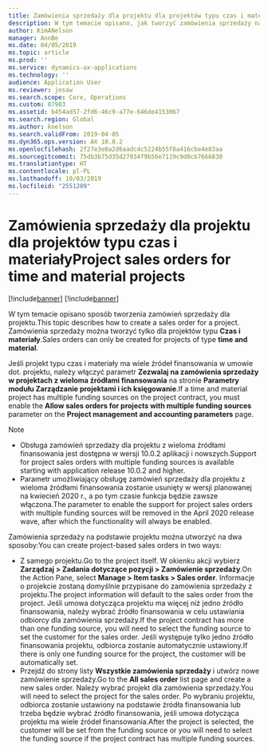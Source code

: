 ```yaml
---
title: Zamówienia sprzedaży dla projektu dla projektów typu czas i materiały
description: W tym temacie opisano, jak tworzyć zamówienia sprzedaży na podstawie projektu dla projektów typu Czas i materiały.
author: KimANelson
manager: AnnBe
ms.date: 04/05/2019
ms.topic: article
ms.prod: ''
ms.service: dynamics-ax-applications
ms.technology: ''
audience: Application User
ms.reviewer: josaw
ms.search.scope: Core, Operations
ms.custom: 87983
ms.assetid: b454ad57-2fd6-46c9-a77e-646de4153067
ms.search.region: Global
ms.author: knelson
ms.search.validFrom: 2019-04-05
ms.dyn365.ops.version: AX 10.0.2
ms.openlocfilehash: 2f27e3e0a2d6aadc4c5224b55f8a416cbe4e83aa
ms.sourcegitcommit: 75db3b75d35d27034f9b56e7119c9d0cb7666830
ms.translationtype: HT
ms.contentlocale: pl-PL
ms.lasthandoff: 10/03/2019
ms.locfileid: "2551209"
---
```

# <a name="project-sales-orders-for-time-and-material-projects"></a><span data-ttu-id="ce76e-103">Zamówienia sprzedaży dla projektu dla projektów typu czas i materiały</span><span class="sxs-lookup"><span data-stu-id="ce76e-103">Project sales orders for time and material projects</span></span>

[!include[banner](../includes/banner.md)]
[!include[banner](../includes/preview-banner.md)]

<span data-ttu-id="ce76e-104">W tym temacie opisano sposób tworzenia zamówień sprzedaży dla projektu.</span><span class="sxs-lookup"><span data-stu-id="ce76e-104">This topic describes how to create a sales order for a project.</span></span> <span data-ttu-id="ce76e-105">Zamówienia sprzedaży można tworzyć tylko dla projektów typu **Czas i materiały**.</span><span class="sxs-lookup"><span data-stu-id="ce76e-105">Sales orders can only be created for projects of type **time and material**.</span></span>

<span data-ttu-id="ce76e-106">Jeśli projekt typu czas i materiały ma wiele źródeł finansowania w umowie dot. projektu, należy włączyć parametr **Zezwalaj na zamówienia sprzedaży w projektach z wieloma źródłami finansowania** na stronie **Parametry modułu Zarządzanie projektami i ich księgowanie**.</span><span class="sxs-lookup"><span data-stu-id="ce76e-106">If a time and material project has multiple funding sources on the project contract, you must enable the **Allow sales orders for projects with multiple funding sources** parameter on the **Project management and accounting parameters** page.</span></span> 

> [!NOTE]
> - <span data-ttu-id="ce76e-107">Obsługa zamówień sprzedaży dla projektu z wieloma źródłami finansowania jest dostępna w wersji 10.0.2 aplikacji i nowszych.</span><span class="sxs-lookup"><span data-stu-id="ce76e-107">Support for project sales orders with multiple funding sources is available starting with application release 10.0.2 and higher.</span></span>
> - <span data-ttu-id="ce76e-108">Parametr umożliwiający obsługę zamówień sprzedaży dla projektu z wieloma źródłami finansowania zostanie usunięty w wersji planowanej na kwiecień 2020 r., a po tym czasie funkcja będzie zawsze włączona.</span><span class="sxs-lookup"><span data-stu-id="ce76e-108">The parameter to enable the support for project sales orders with multiple funding sources will be removed in the April 2020 release wave, after which the functionality will always be enabled.</span></span>

<span data-ttu-id="ce76e-109">Zamówienia sprzedaży na podstawie projektu można utworzyć na dwa sposoby:</span><span class="sxs-lookup"><span data-stu-id="ce76e-109">You can create project-based sales orders in two ways:</span></span>

- <span data-ttu-id="ce76e-110">Z samego projektu.</span><span class="sxs-lookup"><span data-stu-id="ce76e-110">Go to the project itself.</span></span> <span data-ttu-id="ce76e-111">W okienku akcji wybierz **Zarządzaj > Zadania dotyczące pozycji > Zamówienie sprzedaży**.</span><span class="sxs-lookup"><span data-stu-id="ce76e-111">On the Action Pane, select **Manage > Item tasks > Sales order**.</span></span> <span data-ttu-id="ce76e-112">Informacje o projekcie zostaną domyślnie przypisane do zamówienia sprzedaży z projektu.</span><span class="sxs-lookup"><span data-stu-id="ce76e-112">The project information will default to the sales order from the project.</span></span> <span data-ttu-id="ce76e-113">Jeśli umowa dotycząca projektu ma więcej niż jedno źródło finansowania, należy wybrać źródło finansowania w celu ustawiania odbiorcy dla zamówienia sprzedaży.</span><span class="sxs-lookup"><span data-stu-id="ce76e-113">If the project contract has more than one funding source, you will need to select the funding source to set the customer for the sales order.</span></span> <span data-ttu-id="ce76e-114">Jeśli występuje tylko jedno źródło finansowania projektu, odbiorca zostanie automatycznie ustawiony.</span><span class="sxs-lookup"><span data-stu-id="ce76e-114">If there is only one funding source for the project, the customer will be automatically set.</span></span>
- <span data-ttu-id="ce76e-115">Przejdź do strony listy **Wszystkie zamówienia sprzedaży** i utwórz nowe zamówienie sprzedaży.</span><span class="sxs-lookup"><span data-stu-id="ce76e-115">Go to the **All sales order** list page and create a new sales order.</span></span> <span data-ttu-id="ce76e-116">Należy wybrać projekt dla zamówienia sprzedaży.</span><span class="sxs-lookup"><span data-stu-id="ce76e-116">You will need to select the project for the sales order.</span></span> <span data-ttu-id="ce76e-117">Po wybraniu projektu, odbiorca zostanie ustawiony na podstawie źródła finansowania lub trzeba będzie wybrać źródło finansowania, jeśli umowa dotycząca projektu ma wiele źródeł finansowania.</span><span class="sxs-lookup"><span data-stu-id="ce76e-117">After the project is selected, the customer will be set from the funding source or you will need to select the funding source if the project contract has multiple funding sources.</span></span>

